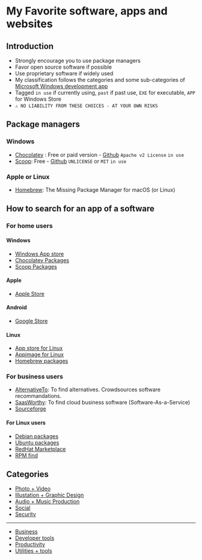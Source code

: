 # My Favorite software, apps and websites

## Introduction ##
- Strongly encourage you to use package managers
- Favor open source software if possible
- Use proprietary software if widely used
- My classification follows the categories and some sub-categories of [Microsoft Windows development app](https://docs.microsoft.com/en-us/windows/uwp/publish/category-and-subcategory-table)
- Tagged `in use` if currently using, `past` if past use, `EXE` for executable, `APP` for Windows Store
- `⚠ NO LIABILITY FROM THESE CHOICES - AT YOUR OWN RISKS`

## Package managers ##
### Windows ###
- [Chocolatey](https://chocolatey.org/) : Free or paid version - [Github](https://github.com/chocolatey)  `Apache v2 License` `in use`
- [Scoop](https://scoop.sh/): Free - [Github](https://github.com/ScoopInstaller) `UNLICENSE` or `MIT` `in use`
### Apple or Linux ###
- [Homebrew](https://brew.sh/): The Missing Package Manager for macOS (or Linux)

## How to search for an app of a software ##
### For home users ###
#### Windows ####
- [Windows App store](https://apps.microsoft.com/store/apps)
- [Chocolatey Packages](https://community.chocolatey.org/packages)
- [Scoop Packages](https://scoop.sh/#/)
#### Apple ####
- [Apple Store](https://apps.apple.com/us/genre/ios/id36)
#### Android ####
- [Google Store](https://store.google.com/)
#### Linux ####
- [App store for Linux](https://snapcraft.io/)
- [Appimage for Linux](https://www.appimagehub.com/browse)
- [Homebrew packages](https://formulae.brew.sh/formula/)
### For business users ###
- [AlternativeTo](https://alternativeto.net/): To find alternatives. Crowdsources software recommandations.
- [SaasWorthy](https://www.saasworthy.com/): To find cloud business software (Software-As-a-Service)
- [Sourceforge](https://sourceforge.net/)
#### For Linux users ###
- [Debian packages](https://www.debian.org/distrib/packages)
- [Ubuntu packages](https://packages.ubuntu.com/)
- [RedHat Marketplace](https://marketplace.redhat.com/en-us/search)
- [RPM find](https://rpmfind.net/)

## Categories ##
- [Photo + Video](https://alternativeto.net/list/33642/photo-video/)
- [Illustation + Graphic Design](https://alternativeto.net/list/33643/illustration--graphic-design/)
- [Audio + Music Production](https://alternativeto.net/list/33644/audio-music-production/)
- [Social](https://alternativeto.net/list/33645/social-tools/)
- [Security](https://alternativeto.net/list/33646/security/)

----
- [Business](business.md)
- [Developer tools](developer-tools.md)
- [Productivity](productivity.md)
- [Utilities + tools](utilities+tools.md)
